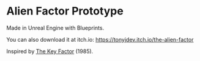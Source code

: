 # Alien Factor Prototype

Made in Unreal Engine with Blueprints.

You can also download it at itch.io: https://tonyjdev.itch.io/the-alien-factor

Inspired by [The Key Factor](https://archive.org/details/Key_Factor_The_1985_Amsoft?target=_blank) (1985).
